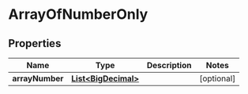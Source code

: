 
# ArrayOfNumberOnly

## Properties
Name | Type | Description | Notes
------------ | ------------- | ------------- | -------------
**arrayNumber** | [**List&lt;BigDecimal&gt;**](BigDecimal.md) |  |  [optional]



